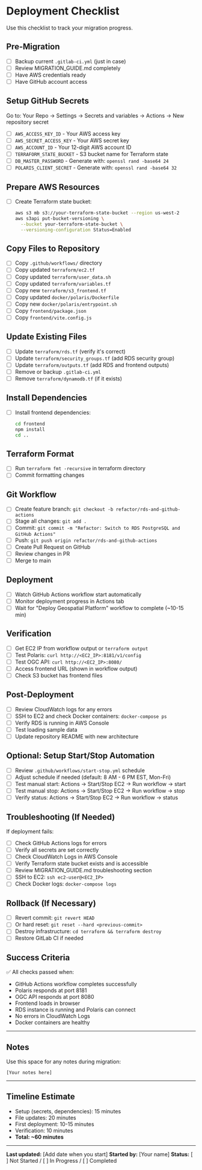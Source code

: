 # Deployment Checklist

Use this checklist to track your migration progress.

## Pre-Migration

- [ ] Backup current `.gitlab-ci.yml` (just in case)
- [ ] Review MIGRATION_GUIDE.md completely
- [ ] Have AWS credentials ready
- [ ] Have GitHub account access

## Setup GitHub Secrets

Go to: Your Repo → Settings → Secrets and variables → Actions → New repository secret

- [ ] `AWS_ACCESS_KEY_ID` - Your AWS access key
- [ ] `AWS_SECRET_ACCESS_KEY` - Your AWS secret key  
- [ ] `AWS_ACCOUNT_ID` - Your 12-digit AWS account ID
- [ ] `TERRAFORM_STATE_BUCKET` - S3 bucket name for Terraform state
- [ ] `DB_MASTER_PASSWORD` - Generate with: `openssl rand -base64 24`
- [ ] `POLARIS_CLIENT_SECRET` - Generate with: `openssl rand -base64 32`

## Prepare AWS Resources

- [ ] Create Terraform state bucket:
  ```bash
  aws s3 mb s3://your-terraform-state-bucket --region us-west-2
  aws s3api put-bucket-versioning \
    --bucket your-terraform-state-bucket \
    --versioning-configuration Status=Enabled
  ```

## Copy Files to Repository

- [ ] Copy `.github/workflows/` directory
- [ ] Copy updated `terraform/ec2.tf`
- [ ] Copy updated `terraform/user_data.sh`
- [ ] Copy updated `terraform/variables.tf`
- [ ] Copy new `terraform/s3_frontend.tf`
- [ ] Copy updated `docker/polaris/Dockerfile`
- [ ] Copy new `docker/polaris/entrypoint.sh`
- [ ] Copy `frontend/package.json`
- [ ] Copy `frontend/vite.config.js`

## Update Existing Files

- [ ] Update `terraform/rds.tf` (verify it's correct)
- [ ] Update `terraform/security_groups.tf` (add RDS security group)
- [ ] Update `terraform/outputs.tf` (add RDS and frontend outputs)
- [ ] Remove or backup `.gitlab-ci.yml`
- [ ] Remove `terraform/dynamodb.tf` (if it exists)

## Install Dependencies

- [ ] Install frontend dependencies:
  ```bash
  cd frontend
  npm install
  cd ..
  ```

## Terraform Format

- [ ] Run `terraform fmt -recursive` in terraform directory
- [ ] Commit formatting changes

## Git Workflow

- [ ] Create feature branch: `git checkout -b refactor/rds-and-github-actions`
- [ ] Stage all changes: `git add .`
- [ ] Commit: `git commit -m "Refactor: Switch to RDS PostgreSQL and GitHub Actions"`
- [ ] Push: `git push origin refactor/rds-and-github-actions`
- [ ] Create Pull Request on GitHub
- [ ] Review changes in PR
- [ ] Merge to main

## Deployment

- [ ] Watch GitHub Actions workflow start automatically
- [ ] Monitor deployment progress in Actions tab
- [ ] Wait for "Deploy Geospatial Platform" workflow to complete (~10-15 min)

## Verification

- [ ] Get EC2 IP from workflow output or `terraform output`
- [ ] Test Polaris: `curl http://<EC2_IP>:8181/v1/config`
- [ ] Test OGC API: `curl http://<EC2_IP>:8080/`
- [ ] Access frontend URL (shown in workflow output)
- [ ] Check S3 bucket has frontend files

## Post-Deployment

- [ ] Review CloudWatch logs for any errors
- [ ] SSH to EC2 and check Docker containers: `docker-compose ps`
- [ ] Verify RDS is running in AWS Console
- [ ] Test loading sample data
- [ ] Update repository README with new architecture

## Optional: Setup Start/Stop Automation

- [ ] Review `.github/workflows/start-stop.yml` schedule
- [ ] Adjust schedule if needed (default: 8 AM - 6 PM EST, Mon-Fri)
- [ ] Test manual start: Actions → Start/Stop EC2 → Run workflow → start
- [ ] Test manual stop: Actions → Start/Stop EC2 → Run workflow → stop
- [ ] Verify status: Actions → Start/Stop EC2 → Run workflow → status

## Troubleshooting (If Needed)

If deployment fails:

- [ ] Check GitHub Actions logs for errors
- [ ] Verify all secrets are set correctly
- [ ] Check CloudWatch Logs in AWS Console
- [ ] Verify Terraform state bucket exists and is accessible
- [ ] Review MIGRATION_GUIDE.md troubleshooting section
- [ ] SSH to EC2: `ssh ec2-user@<EC2_IP>`
- [ ] Check Docker logs: `docker-compose logs`

## Rollback (If Necessary)

- [ ] Revert commit: `git revert HEAD`
- [ ] Or hard reset: `git reset --hard <previous-commit>`
- [ ] Destroy infrastructure: `cd terraform && terraform destroy`
- [ ] Restore GitLab CI if needed

## Success Criteria

✅ All checks passed when:
- GitHub Actions workflow completes successfully
- Polaris responds at port 8181
- OGC API responds at port 8080
- Frontend loads in browser
- RDS instance is running and Polaris can connect
- No errors in CloudWatch Logs
- Docker containers are healthy

---

## Notes

Use this space for any notes during migration:

```
[Your notes here]
```

---

## Timeline Estimate

- Setup (secrets, dependencies): 15 minutes
- File updates: 20 minutes  
- First deployment: 10-15 minutes
- Verification: 10 minutes
- **Total: ~60 minutes**

---

**Last updated:** [Add date when you start]
**Started by:** [Your name]
**Status:** [ ] Not Started / [ ] In Progress / [ ] Completed
